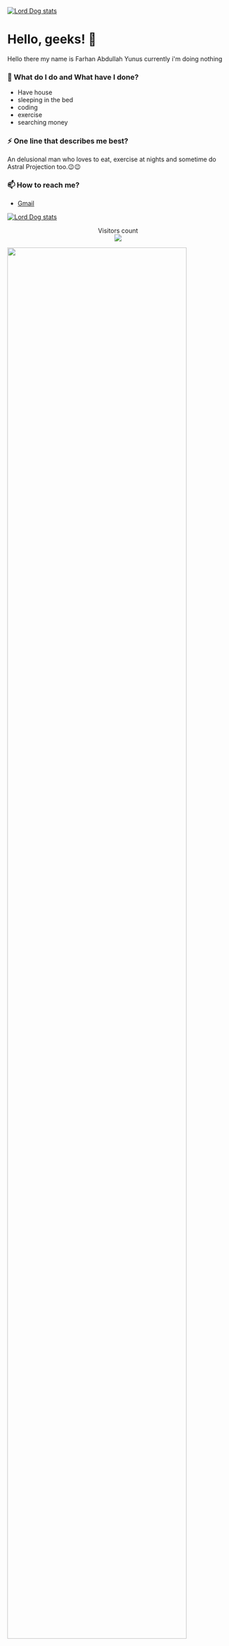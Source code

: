


[![Lord Dog stats](https://github-readme-stats.vercel.app/api?username=LordDog52)](https://github.com/LordDog52/About-me)
# Hello, geeks! 👋


Hello there my name is Farhan Abdullah Yunus currently i'm doing nothing

### 🌱 What do I do and What have I done? 

- Have house
- sleeping in the bed
- coding
- exercise
- searching money


### ⚡ One line that describes me best? 
An delusional man who loves to eat, exercise at nights and sometime do Astral Projection too.😉😉

### 📫 How to reach me?
- [Gmail](gmail) 

[![Lord Dog stats](https://github-readme-stats.vercel.app/api?username=LordDog52)](https://github.com/LordDog52/About-me)


<p align="center"> 
  Visitors count<br>
  <img src="https://profile-counter.glitch.me/garimasingh128/count.svg" />
</p>

<img src="stats.gif" width="90%"><br/><br/>

***



<!--
**LordDog52/LordDog52** is a ✨ _special_ ✨ repository because its `README.md` (this file) appears on your GitHub profile.

Here are some ideas to get you started:

- 🔭 I’m currently working on ...
- 🌱 I’m currently learning ...
- 👯 I’m looking to collaborate on ...
- 🤔 I’m looking for help with ...
- 💬 Ask me about ...
- 📫 How to reach me: ...
- 😄 Pronouns: ...
- ⚡ Fun fact: ...
-->

